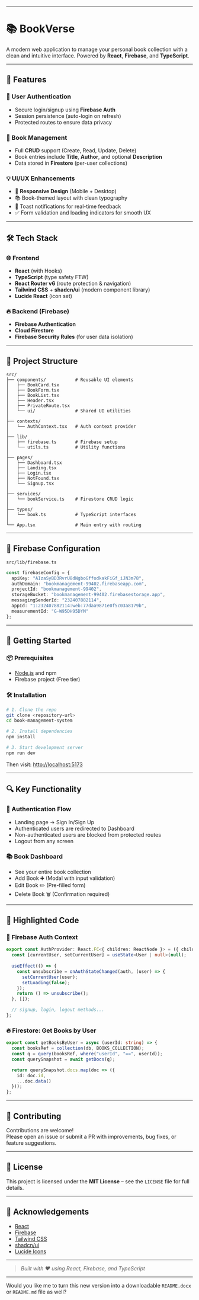
---

# 📚 **BookVerse**

A modern web application to manage your personal book collection with a clean and intuitive interface. Powered by **React**, **Firebase**, and **TypeScript**.

---

## 🚀 **Features**

### 🔐 User Authentication
- Secure login/signup using **Firebase Auth**
- Session persistence (auto-login on refresh)
- Protected routes to ensure data privacy

### 📖 Book Management
- Full **CRUD** support (Create, Read, Update, Delete)
- Book entries include **Title**, **Author**, and optional **Description**
- Data stored in **Firestore** (per-user collections)

### 💡 UI/UX Enhancements
- 📱 **Responsive Design** (Mobile + Desktop)
- 📚 Book-themed layout with clean typography
- 🔔 Toast notifications for real-time feedback
- ✅ Form validation and loading indicators for smooth UX

---

## 🛠️ **Tech Stack**

### 🌐 Frontend
- **React** (with Hooks)
- **TypeScript** (type safety FTW)
- **React Router v6** (route protection & navigation)
- **Tailwind CSS** + **shadcn/ui** (modern component library)
- **Lucide React** (icon set)

### 🔥 Backend (Firebase)
- **Firebase Authentication**
- **Cloud Firestore**
- **Firebase Security Rules** (for user data isolation)

---

## 📁 **Project Structure**

```
src/
├── components/           # Reusable UI elements
│   ├── BookCard.tsx
│   ├── BookForm.tsx
│   ├── BookList.tsx
│   ├── Header.tsx
│   ├── PrivateRoute.tsx
│   └── ui/               # Shared UI utilities
│
├── contexts/
│   └── AuthContext.tsx   # Auth context provider
│
├── lib/
│   ├── firebase.ts       # Firebase setup
│   └── utils.ts          # Utility functions
│
├── pages/
│   ├── Dashboard.tsx
│   ├── Landing.tsx
│   ├── Login.tsx
│   ├── NotFound.tsx
│   └── Signup.tsx
│
├── services/
│   └── bookService.ts    # Firestore CRUD logic
│
├── types/
│   └── book.ts           # TypeScript interfaces
│
└── App.tsx               # Main entry with routing
```

---

## 🔐 **Firebase Configuration**

`src/lib/firebase.ts`  
```ts
const firebaseConfig = {
  apiKey: "AIzaSyBD3RvrU8dNgboGffodkakFiGf_iJN3m78",
  authDomain: "bookmanagement-99402.firebaseapp.com",
  projectId: "bookmanagement-99402",
  storageBucket: "bookmanagement-99402.firebasestorage.app",
  messagingSenderId: "232407882114",
  appId: "1:232407882114:web:77daa9871e0f5c03a8179b",
  measurementId: "G-W95DH95DYM"
};
```

---

## 🧪 **Getting Started**

### 📦 Prerequisites
- [Node.js](https://nodejs.org/) and npm
- Firebase project (Free tier)

### 🛠️ Installation

```bash
# 1. Clone the repo
git clone <repository-url>
cd book-management-system

# 2. Install dependencies
npm install

# 3. Start development server
npm run dev
```

Then visit: [http://localhost:5173](http://localhost:5173)

---

## 🔍 **Key Functionality**

### 🔐 Authentication Flow
- Landing page → Sign In/Sign Up
- Authenticated users are redirected to Dashboard
- Non-authenticated users are blocked from protected routes
- Logout from any screen

### 📚 Book Dashboard
- See your entire book collection
- Add Book ➕ (Modal with input validation)
- Edit Book ✏️ (Pre-filled form)
- Delete Book 🗑️ (Confirmation required)

---

## 🧠 **Highlighted Code**

### 🔐 Firebase Auth Context

```ts
export const AuthProvider: React.FC<{ children: ReactNode }> = ({ children }) => {
  const [currentUser, setCurrentUser] = useState<User | null>(null);
  
  useEffect(() => {
    const unsubscribe = onAuthStateChanged(auth, (user) => {
      setCurrentUser(user);
      setLoading(false);
    });
    return () => unsubscribe();
  }, []);

  // signup, login, logout methods...
};
```

### 🔥 Firestore: Get Books by User

```ts
export const getBooksByUser = async (userId: string) => {
  const booksRef = collection(db, BOOKS_COLLECTION);
  const q = query(booksRef, where("userId", "==", userId));
  const querySnapshot = await getDocs(q);

  return querySnapshot.docs.map(doc => ({
    id: doc.id,
    ...doc.data()
  }));
};
```

---

## 🤝 **Contributing**

Contributions are welcome!  
Please open an issue or submit a PR with improvements, bug fixes, or feature suggestions.

---

## 📄 **License**

This project is licensed under the **MIT License** – see the `LICENSE` file for full details.

---

## 🙌 **Acknowledgements**

- [React](https://reactjs.org/)
- [Firebase](https://firebase.google.com/)
- [Tailwind CSS](https://tailwindcss.com/)
- [shadcn/ui](https://ui.shadcn.com/)
- [Lucide Icons](https://lucide.dev/)

---

> *Built with ❤️ using React, Firebase, and TypeScript*

---

Would you like me to turn this new version into a downloadable `README.docx` or `README.md` file as well?
